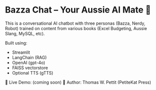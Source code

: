 # Bazza Chat – Your Aussie AI Mate 🦘

This is a conversational AI chatbot with three personas (Bazza, Nerdy, Robot) trained on content from various books (Excel Budgeting, Aussie Slang, MySQL, etc).

Built using:
- Streamlit
- LangChain (RAG)
- OpenAI (gpt-4o)
- FAISS vectorstore
- Optional TTS (gTTS)

🔗 Live Demo: (coming soon)
📘 Author: Thomas W. Pettit (PetiteKat Press)
